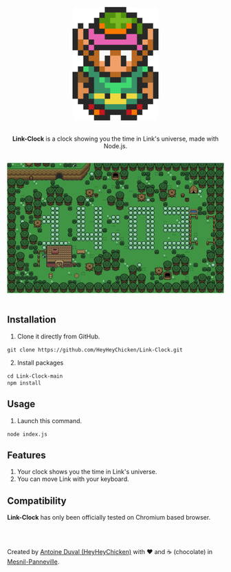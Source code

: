 <div align="center">

<img src="https://raw.githubusercontent.com/HeyHeyChicken/Link-Clock/main/resources/logo.png" width="200">
<br><br>

**Link-Clock** is a clock showing you the time in Link's universe, made with Node.js.<br>

<br>

<img src="https://raw.githubusercontent.com/HeyHeyChicken/Link-Clock/main/resources/wallpaper.jpg">
</div>

<br>

## Installation

1) Clone it directly from GitHub.
```
git clone https://github.com/HeyHeyChicken/Link-Clock.git
```
2) Install packages
```
cd Link-Clock-main
npm install
```

## Usage

1) Launch this command.
```
node index.js
```

## Features

1) Your clock shows you the time in Link's universe.<br/>
2) You can move Link with your keyboard.

## Compatibility

**Link-Clock** has only been officially tested on Chromium based browser.

<br>
<br>

Created by [Antoine Duval (HeyHeyChicken)](//antoine.cuffel.fr) with ❤ and ☕ (chocolate) in [Mesnil-Panneville](//en.wikipedia.org/wiki/Mesnil-Panneville).
